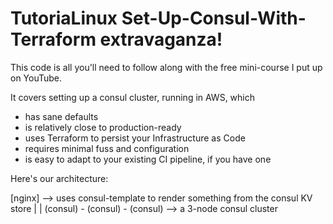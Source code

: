 # TutoriaLinux Set-Up-Consul-With-Terraform extravaganza!
This code is all you'll need to follow along with the free mini-course I put up on YouTube.

It covers setting up a consul cluster, running in AWS, which

- has sane defaults
- is relatively close to production-ready
- uses Terraform to persist your Infrastructure as Code
- requires minimal fuss and configuration
- is easy to adapt to your existing CI pipeline, if you have one


Here's our architecture:

[nginx] --> uses consul-template to render something from the consul KV store
   |
   |
(consul) - (consul) - (consul) --> a 3-node consul cluster
